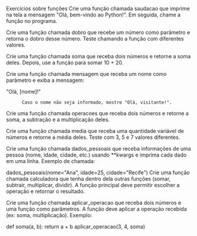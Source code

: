 Exercícios sobre funções
Crie uma função chamada saudacao que imprime na tela a mensagem "Olá, bem-vindo ao Python!". Em seguida, chame a função no programa.

Crie uma função chamada dobro que recebe um número como parâmetro e retorna o dobro desse número. Teste chamando a função com diferentes valores.

Crie uma função chamada soma que receba dois números e retorne a soma deles. Depois, use a função para somar 10 + 20.

Crie uma função chamada mensagem que receba um nome como parâmetro e exiba a mensagem:

"Olá, [nome]!"

          Caso o nome não seja informado, mostre "Olá, visitante!".

Crie uma função chamada operacoes que receba dois números e retorne a soma, a subtração e a multiplicação deles.

Crie uma função chamada media que receba uma quantidade variável de números e retorne a média deles. Teste com 3, 5 e 7 valores diferentes.

Crie uma função chamada dados_pessoais que receba informações de uma pessoa (nome, idade, cidade, etc.) usando **kwargs e imprima cada dado em uma linha. Exemplo de chamada:

dados_pessoais(nome="Ana", idade=25, cidade="Recife")
Crie uma função chamada calculadora que tenha dentro dela outras funções (somar, subtrair, multiplicar, dividir). A função principal deve permitir escolher a operação e retornar o resultado.

Crie uma função chamada aplicar_operacao que receba dois números e uma função como parâmetros. A função deve aplicar a operação recebida (ex: soma, multiplicação). Exemplo:

 def soma(a, b): return a + b
 aplicar_operacao(3, 4, soma)
